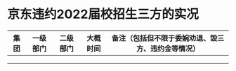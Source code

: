 # 京东违约2022届校招生三方的实况





| 集团 | 一级部门 | 二级部门 | 大概时间 | 备注（包括但不限于委婉劝退、毁三方、违约金等情况） |
| ---- | -------- | -------- | -------- | -------------------------------------------------- |
|      |          |          |          |                                                    |
|      |          |          |          |                                                    |
|      |          |          |          |                                                    |



## 
